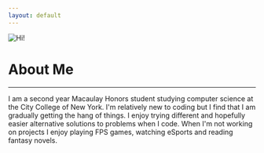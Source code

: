 ```yaml
---
layout: default
---
```


![Hi!](https://avatars0.githubusercontent.com/u/14955890?v=3&s=460)

# About Me
---


I am a second year Macaulay Honors student studying computer science at
the City College of New York. I'm relatively new to coding but I find
that I am gradually getting the hang of things. I enjoy trying different
and hopefully easier alternative solutions to problems when I code. When I'm not
working on projects I enjoy playing FPS games, watching eSports and reading fantasy novels.


